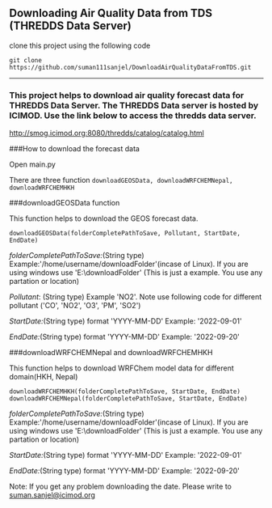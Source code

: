 ## Downloading Air Quality Data from TDS (THREDDS Data Server)
clone this project using the following code

`git clone https://github.com/suman111sanjel/DownloadAirQualityDataFromTDS.git`

****

### This project helps to download air quality forecast data for THREDDS Data Server. The THREDDS Data server is hosted by ICIMOD. Use the link below to access the thredds data server.

http://smog.icimod.org:8080/thredds/catalog/catalog.html


###How to download the forecast data

Open main.py

There are three function `downloadGEOSData, downloadWRFCHEMNepal, downloadWRFCHEMHKH`

###downloadGEOSData function

This function helps to download the GEOS forecast data.

`downloadGEOSData(folderCompletePathToSave, Pollutant, StartDate, EndDate)`

_folderCompletePathToSave:_(String type) Example:'/home/username/downloadFolder'(incase of Linux). If you are using windows use 'E:\downloadFolder' (This is just a example. You use any partation or location)

_Pollutant_: (String type) Example 'NO2'. Note use following code for different pollutant ('CO', 'NO2', 'O3', 'PM', 'SO2')

_StartDate:_(String type) format 'YYYY-MM-DD' Example: '2022-09-01'

_EndDate:_(String type) format 'YYYY-MM-DD' Example: '2022-09-20'


###downloadWRFCHEMNepal and downloadWRFCHEMHKH

This function helps to download WRFChem model data for different domain(HKH, Nepal)

    downloadWRFCHEMHKH(folderCompletePathToSave, StartDate, EndDate)
    downloadWRFCHEMNepal(folderCompletePathToSave, StartDate, EndDate)

_folderCompletePathToSave:_(String type) Example:'/home/username/downloadFolder'(incase of Linux). If you are using windows use 'E:\downloadFolder' (This is just a example. You use any partation or location)


_StartDate:_(String type) format 'YYYY-MM-DD' Example: '2022-09-01'

_EndDate:_(String type) format 'YYYY-MM-DD' Example: '2022-09-20'


Note: If you get any problem downloading the date. Please write to suman.sanjel@icimod.org